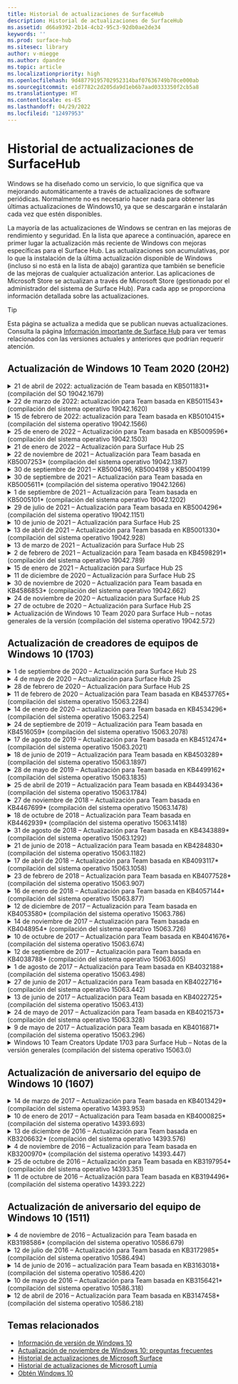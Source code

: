 ```yaml
---
title: Historial de actualizaciones de SurfaceHub
description: Historial de actualizaciones de SurfaceHub
ms.assetid: d66a9392-2b14-4cb2-95c3-92db0ae2de34
keywords: ''
ms.prod: surface-hub
ms.sitesec: library
author: v-miegge
ms.author: dpandre
ms.topic: article
ms.localizationpriority: high
ms.openlocfilehash: 9d48779195702952314baf07636749b70ce000ab
ms.sourcegitcommit: e1d7782c2d205da9d1eb6b7aad0333350f2cb5a8
ms.translationtype: HT
ms.contentlocale: es-ES
ms.lasthandoff: 04/29/2022
ms.locfileid: "12497953"
---
```

# <a name="surface-hub-update-history"></a>Historial de actualizaciones de SurfaceHub

Windows se ha diseñado como un servicio, lo que significa que va mejorando automáticamente a través de actualizaciones de software periódicas. Normalmente no es necesario hacer nada para obtener las últimas actualizaciones de Windows10, ya que se descargarán e instalarán cada vez que estén disponibles.

La mayoría de las actualizaciones de Windows se centran en las mejoras de rendimiento y seguridad. En la lista que aparece a continuación, aparece en primer lugar la actualización más reciente de Windows con mejoras específicas para el Surface Hub. Las actualizaciones son acumulativas, por lo que la instalación de la última actualización disponible de Windows (incluso si no está en la lista de abajo) garantiza que también se beneficie de las mejoras de cualquier actualización anterior. Las aplicaciones de Microsoft Store se actualizan a través de Microsoft Store (gestionado por el administrador del sistema de Surface Hub). Para cada app se proporciona información detallada sobre las actualizaciones.

> [!TIP]
> Esta página se actualiza a medida que se publican nuevas actualizaciones. Consulta la página [Información importante de Surface Hub](https://support.microsoft.com/products/surface-devices/surface-hub) para ver temas relacionados con las versiones actuales y anteriores que podrían requerir atención.

## <a name="windows-10-team-2020-update-20h2"></a>Actualización de Windows 10 Team 2020 (20H2)

<details>
<summary>21 de abril de 2022: actualización de Team basada en KB5011831* (compilación del SO 19042.1679)</summary>

Esta actualización para Surface Hub incluye mejoras de calidad y correcciones de seguridad. Las actualizaciones principales para Surface Hub, aún no incluidas en el [Historial de actualizaciones de Windows 10](https://support.microsoft.com/help/4581839/windows-10-update-history), incluyen:

* Corrección que impide que "Finalizar sesión" desencadene el mensaje "El dispositivo necesita una actualización. Reiniciar para finalizarlo..." y el reinicio posterior en algunos escenarios.
* Corrección que garantiza que el [CSP de SurfaceHub](/windows/client-management/mdm/surfacehub-csp#deviceaccount) se pueda usar con directivas SyncML que configuran cuentas de dispositivo en formato `DOMAIN\username`.
 
Consulta la [Guía de administración de SurfaceHub](/surface-hub/) para habilitar o deshabilitar funciones y servicios de dispositivos. *[KB5011831](https://support.microsoft.com/help/5011831)
</details>

<details>
<summary>22 de marzo de 2022: actualización para Team basada en KB5011543* (compilación del sistema operativo 19042.1620)</summary>

Esta actualización para Surface Hub incluye mejoras de calidad y correcciones de seguridad. Las actualizaciones principales para Surface Hub, aún no incluidas en el [Historial de actualizaciones de Windows 10](https://support.microsoft.com/help/4581839/windows-10-update-history), incluyen:

* Agrega la capacidad para que los administradores [instalen aplicaciones web progresivas](install-pwa-surface-hub.md) (PWA).
* Resuelve un problema por el que los Surface Hubs unidos a Azure AD o configurados con una cuenta de administrador local podrían no sincronizar el reloj del equipo.
* Resuelve un problema por el que el uso de las sugerencias de inicio de sesión de Reuniones y Archivos con la aplicación Authenticator podría obligar al usuario a que repita el proceso de inicio de sesión.
 
Consulta la [Guía de administración de SurfaceHub](/surface-hub/) para habilitar o deshabilitar funciones y servicios de dispositivos. *[KB5011543](https://support.microsoft.com/help/5011543)
</details>

<details>
<summary>15 de febrero de 2022: actualización para Team basada en KB5010415* (compilación del sistema operativo 19042.1566)</summary>

Esta actualización para Surface Hub incluye mejoras de calidad y correcciones de seguridad. Las actualizaciones clave de Surface Hub se describen en [Windows 10 Team 2020 Actualización 2](surface-hub-2020-update-whats-new.md#windows-10-team-2020-update-2) y también incluyen lo siguiente:

* Corrección que permite deshabilitar los servicios de Exchange durante la configuración de la cuenta de dispositivo.
* Mejora la confiabilidad para algunos escenarios de configuración de cuentas de dispositivos cuando se usa un buzón de Exchange local.
* Mejora la confiabilidad de algunos escenarios de configuración de directivas MDM al usar el CSP de SurfaceHub.
* Mejora la confiabilidad de los escenarios de llamadas entrantes al usar Skype Empresarial.

Consulta la [Guía de administración de SurfaceHub](/surface-hub/) para habilitar o deshabilitar funciones y servicios de dispositivos. *[KB5010415](https://support.microsoft.com/help/5010415)
</details>

<details>
<summary>25 de enero de 2022 – Actualización para Team basada en KB5009596* (compilación del sistema operativo 19042.1503)</summary>

Esta actualización para Surface Hub incluye mejoras de calidad y correcciones de seguridad. Las actualizaciones principales para Surface Hub, aún no incluidas en el [Historial de actualizaciones de Windows 10](https://support.microsoft.com/help/4581839/windows-10-update-history), incluyen:

* Resuelve un problema por el que los Surface Hubs no podían informar de los datos a sus áreas de trabajo configurados de Azure Log Analytics.
* Resuelve un problema por el que iniciar una reunión de Skype Empresarial desde la pantalla de bienvenida de Surface Hub podría generar un cliente SfB totalmente maximizado que no se podía minimizar.
* Resuelve un problema por el que los Surface Hubs unidos a Azure AD no rellenaban previamente el inicio de sesión de Reuniones y Archivos con una lista de invitados a la reunión.
* Resuelve un problema por el cual la rotación de contraseñas de cuentas de dispositivos no se podía habilitar en algunos escenarios locales.

Consulta la [Guía de administración de SurfaceHub](/surface-hub/) para habilitar o deshabilitar funciones y servicios de dispositivos. *[KB5009596](https://support.microsoft.com/help/5009596)
</details>

<details>
<summary>21 de enero de 2022 – Actualización para Surface Hub 2S</summary>

Esta actualización es específica para Surface Hub 2S y proporciona las actualizaciones de controlador y firmware que se describen a continuación:

* Actualización de UEFI de Surface – 694.3924.768.0
  * Mejora la seguridad y estabilidad del sistema.
* Controlador de interfaz del motor de administración Intel(R) – 2120.100.0.1085
  * Mejora la seguridad y estabilidad del sistema.
</details>

<details>
<summary>22 de noviembre de 2021 – Actualización para Team basada en KB5007253* (compilación del sistema operativo 19042.1387)</summary>

Esta actualización para Surface Hub incluye mejoras de calidad y correcciones de seguridad. Las actualizaciones principales para Surface Hub, aún no incluidas en el [Historial de actualizaciones de Windows 10](https://support.microsoft.com/help/4581839/windows-10-update-history), incluyen:

* Corrección que impone un límite de 32 caracteres cuando se usa la política de MDM para configurar el 'Nombre descriptivo' en un Surface Hub.
* Corrección que corrige el comportamiento de la política “AllowStorageCard” MDM cuando se revierte a un valor de 1 (tarjetas de almacenamiento permitidas) desde 0.
* Actualiza para permitir que el navegador Edge (Chromium) acceda a las mismas ubicaciones de archivos accesibles en el Explorador de archivos, incluida una unidad USB adjunta.

Consulta la [Guía de administración de SurfaceHub](/surface-hub/) para habilitar o deshabilitar funciones y servicios de dispositivos. *[KB5007253](https://support.microsoft.com/help/5007253)
</details>

<details>
<summary>30 de septiembre de 2021 – KB5004196, KB5004198 y KB5004199</summary>

Estas actualizaciones del Surface Hub ofrecen el cliente de salas de Teams, el agente del Centro de administración de Teams y el agente de salas de reuniones gestionadas. Las características clave se describen en [La sala de Teams en Surface Hub](surface-hub-teams-rooms.md).
 
Consulta la [Guía de administración de SurfaceHub](/surface-hub/) para habilitar o deshabilitar funciones y servicios de dispositivos.
</details>

<details>
<summary>30 de septiembre de 2021 – Actualización para Team basada en KB5005611* (compilación del sistema operativo 19042.1266)</summary>

Esta actualización para Surface Hub incluye mejoras de calidad y correcciones de seguridad. Las actualizaciones principales para Surface Hub, aún no incluidas en el [Historial de actualizaciones de Windows 10](https://support.microsoft.com/help/4581839/windows-10-update-history), incluyen:

* Reemplaza el Modo de reunión 1 (Teams preferido/SfB disponible) con la funcionalidad del Modo 2 (solo Teams); se puede utilizar cualquiera de los dos ajustes, pero ambos tienen el mismo efecto.

Consulta la [Guía de administración de SurfaceHub](/surface-hub/) para habilitar o deshabilitar funciones y servicios de dispositivos. *[KB5005611](https://support.microsoft.com/help/5005611)
</details>

<details>
<summary>1 de septiembre de 2021 – Actualización para Team basada en KB5005101* (compilación del sistema operativo 19042.1202)</summary>

Esta actualización para Surface Hub incluye mejoras de calidad y correcciones de seguridad. Las actualizaciones clave de Surface Hub se describen en [Windows 10 Team 2020 Actualización 1](surface-hub-2020-update-whats-new.md#windows-10-team-2020-update-1) y también incluyen lo siguiente:

* Mejora la confiabilidad para algunos escenarios de configuración de cuentas de dispositivos cuando se usa un buzón de Exchange local.

Consulta la [Guía de administración de SurfaceHub](/surface-hub/) para habilitar o deshabilitar funciones y servicios de dispositivos. *[KB5005101](https://support.microsoft.com/help/5005101)
</details>

<details>
<summary>29 de julio de 2021 – Actualización para Team basada en KB5004296* (compilación del sistema operativo 19042.1151)</summary>

Esta actualización para Surface Hub incluye mejoras de calidad y correcciones de seguridad. Las actualizaciones principales para Surface Hub, aún no incluidas en el [Historial de actualizaciones de Windows 10](https://support.microsoft.com/help/4581839/windows-10-update-history), incluyen:

* Actualiza a la función "Recopilar registros" para incluir datos de diagnóstico de Windows en formato de archivo csv.
* Corrección que garantiza que la limpieza al final de la sesión elimina completamente todos los datos relacionados con el servidor perimetral Chromium.
* Mejora algunos escenarios de inicio de sesión personal con Surface Hubs unidos a Azure AD cuando se usa la aplicación Authenticator.

Consulta la [Guía de administración de SurfaceHub](/surface-hub/) para habilitar o deshabilitar funciones y servicios de dispositivos. *[KB5004296](https://support.microsoft.com/help/5004296)
</details>

<details>
<summary>10 de junio de 2021 – Actualización para Surface Hub 2S</summary>

Esta actualización es específica para Surface Hub 2S y proporciona las actualizaciones de controlador y firmware que se describen a continuación:

* Actualización de UEFI de Surface – 694.3751.768.0
  * Aborda la vulnerabilidad de seguridad crítica y mejora la estabilidad del sistema.
* Actualización del firmware de Surface ME – 11.8.86.3877
  * Aborda la vulnerabilidad de seguridad crítica y mejora la estabilidad del sistema.
* Controlador de interfaz del motor de administración de Intel(R) – 2102.100.0.1044
  * Aborda la vulnerabilidad de seguridad crítica y mejora la estabilidad del sistema.
</details>

<details>
<summary>13 de abril de 2021 – Actualización para Team basada en KB5001330* (compilación del sistema operativo 19042.928)</summary>

Esta actualización para Surface Hub incluye mejoras de calidad y correcciones de seguridad. Las actualizaciones principales para Surface Hub, aún no incluidas en el [Historial de actualizaciones de Windows 10](https://support.microsoft.com/help/4581839/windows-10-update-history), incluyen:

* Resuelve un problema por el que algunos dispositivos Surface Hub solo instalaban actualizaciones de seguridad mensuales de Windows, en lugar de todas las actualizaciones acumulativas de Windows.

Consulta la [Guía de administración de SurfaceHub](/surface-hub/) para habilitar o deshabilitar funciones y servicios de dispositivos. *[KB5001330](https://support.microsoft.com/help/5001330)
</details>

<details>
<summary>13 de marzo de 2021 – Actualización para Surface Hub 2S</summary>

Esta actualización es específica para Surface Hub 2S y proporciona las actualizaciones de controlador y firmware que se describen a continuación:

* Controlador de Bluetooth Intel(R) – 22.30.0.4
  * Mejora la seguridad y estabilidad del sistema.
* Controlador de gráficos Intel(R) – 27.20.100.8682
  * Mejora la seguridad y estabilidad del sistema.
* Controlador de Wi-Fi Intel(R) – 22.30.0.11
  * Mejora la seguridad y estabilidad del sistema.
</details>

<details>
<summary>2 de febrero de 2021 – Actualización para Team basada en KB4598291* (compilación del sistema operativo 19042.789)</summary>

Esta actualización para Surface Hub incluye mejoras de calidad y correcciones de seguridad. Las actualizaciones principales para Surface Hub, aún no incluidas en el [Historial de actualizaciones de Windows 10](https://support.microsoft.com/help/4581839/windows-10-update-history), incluyen:

* Corrección que permite que la sincronización del calendario con Exchange funcione cuando el UPN de la cuenta del dispositivo no coincida con su SMTP.
* Agrega la capacidad para que los administradores [deshabiliten el uso de la autenticación moderna](/windows/client-management/mdm/surfacehub-csp#deviceaccount-exchangemodernauthenabled) durante la sincronización del calendario con Exchange.
* Garantiza que a los usuarios de Surface Hub no se les pida que ingresen las credenciales de proxy después de que se haya habilitado la característica "Usar las credenciales de la cuenta del dispositivo".
* Resuelve un problema en el que las comprobaciones de actualización de Windows Update y Store nunca se completaban si se usaba un proxy que requería autenticación.
* Mejora la confiabilidad de la aplicación Connect durante escenarios de ingesta por cable.

Consulta la [Guía de administración de SurfaceHub](/surface-hub/) para habilitar o deshabilitar funciones y servicios de dispositivos. *[KB4598291](https://support.microsoft.com/help/4598291)
</details>

<details>
<summary>15 de enero de 2021 – Actualización para Surface Hub 2S</summary>

Esta actualización es específica para Surface Hub 2S y proporciona las actualizaciones de controlador y firmware que se describen a continuación:

* Actualización del firmware de Surface SMC – 3.93.139.0
* Actualización de UEFI de Surface – 694.3473.768.0
</details>

<details>
<summary>11 de diciembre de 2020 – Actualización para Surface Hub 2S</summary>

Esta actualización es específica para Surface Hub 2S y proporciona las actualizaciones de controlador y firmware que se describen a continuación:

* Actualización del firmware de Surface SMC – 3.92.139.0
* Actualización de UEFI de Surface – 694.3447.768.0
</details>

<details>
<summary>30 de noviembre de 2020 – Actualización para Team basada en KB4586853* (compilación del sistema operativo 19042.662)</summary>

Esta actualización para Surface Hub incluye mejoras de calidad y correcciones de seguridad. Las actualizaciones principales para Surface Hub, aún no incluidas en el [Historial de actualizaciones de Windows 10](https://support.microsoft.com/help/4581839/windows-10-update-history), incluyen:

* Actualiza la página “Configuración de privacidad” para proporcionar opciones adicionales.
* Resuelve un problema por el que las reuniones que ya habían comenzado no se mostraban en la pantalla de Bienvenida/Inicio.
* Resuelve un problema con la recuperación en la nube para configuraciones regionales que no son de EE. UU.
* Skype Empresarial
  * Mejora el rendimiento del audio direccional.
  * Reducción de los sonidos de "pulsación del lápiz" al usar el lápiz durante las llamadas de Skype Empresarial.
* Mejora la confiabilidad al inscribirse en el programa Windows Insider.
* Mejora la confiabilidad del shell de Windows Team.

Consulta la [Guía de administración de SurfaceHub](/surface-hub/) para habilitar o deshabilitar funciones y servicios de dispositivos. *[KB4586853](https://support.microsoft.com/help/4586853)
</details>

<details>
<summary>24 de noviembre de 2020 – Actualización para Surface Hub 2S</summary>

Esta actualización es específica para Surface Hub 2S y proporciona las actualizaciones de controlador y firmware que se describen a continuación:

* Actualización del firmware de Surface SMC – 3.91.139.0
  * Mejore la confiabilidad del modo de espera conectado.
* Actualización del firmware de Surface Touch – 3.91.139.0
  * Mejora la respuesta táctil en modo de espera conectado.
* Actualización del firmware de audio USB de Surface – 3.91.139.0
* Actualización del firmware del lápiz de Surface – 3.91.139.0
</details>

<details>
<summary>27 de octubre de 2020 – Actualización para Surface Hub 2S</summary>

Esta actualización es específica para Surface Hub 2S y proporciona las actualizaciones de controlador y firmware que se describen a continuación:

* Actualización del firmware del agregador de Surface System – 4.14.139.0
* Actualización de UEFI de Surface – 694.3386.768.0
</details>

<details>
<summary>Actualización de Windows 10 Team 2020 para Surface Hub – notas generales de la versión (compilación del sistema operativo 19042.572)</summary>

Esta actualización para Surface Hub incluye mejoras de calidad y correcciones de seguridad. Las actualizaciones clave de Surface Hub, que aún no se describen en el [historial de actualizaciones de Windows 10](https://support.microsoft.com/help/4581839/windows-10-update-history), se indican en la página "[Novedades de Windows 10 Team 2020 Update](/surface-hub/surface-hub-2020-update-whats-new)".

Consulta la página "[Instalar actualización de Windows 10 Team 2020](/surface-hub/surface-hub-2020-update)" para obtener más información sobre la disponibilidad de actualizaciones por región, método de distribución y tipo de dispositivo.
</details>

## <a name="windows-10-team-creators-update-1703"></a>Actualización de creadores de equipos de Windows 10 (1703)

<details>
<summary>1 de septiembre de 2020 – Actualización para Surface Hub 2S</summary>

Esta actualización es específica para Surface Hub 2S y proporciona las actualizaciones de controlador y firmware que se describen a continuación:

* Actualización del firmware de Surface SMC – 1.177.139.0
  * Mejora los escenarios de reparación de campos.
* Actualización de firmware de SSD de superficie – 5.14.139.0
  * Mejora la estabilidad del sistema.
* Controlador de Surface Serial Hub – 9.40.139.0
  * Mejora la estabilidad del sistema.
</details>

<details>
<summary>4 de mayo de 2020 – Actualización para Surface Hub 2S</summary>

Esta actualización es específica para Surface Hub 2S y proporciona las actualizaciones de controlador y firmware que se describen a continuación:

* Controlador de audio USB de Surface – 15.3.6.0
  * Mejora el rendimiento del audio direccional.
* Controlador de audio de pantalla Intel(R) – 10.27.0.5
  * Mejora los escenarios para compartir pantalla.
* Controlador de gráficos Intel(R) – 26.20.100.7263
  * Mejora la estabilidad del sistema.
* Controlador de Surface System – 1.7.139.0
  * Mejora la estabilidad del sistema.
* Actualización del firmware de Surface SMC – 1.176.139.0
  * Mejora la estabilidad del sistema.
</details>

<details>
<summary>28 de febrero de 2020 – Actualización para Surface Hub 2S</summary>

Esta actualización es específica para Surface Hub 2S y proporciona las actualizaciones de controlador y firmware que se describen a continuación:

* Controlador de integración de Surface – 13.46.139.0 
  * Mejora los escenarios de brillo de la pantalla.
* Controlador de interfaz del motor de administración Intel(R) – 1914.12.0.1256
  * Mejora la estabilidad del sistema.
* Actualización del firmware de Surface SMC – 1.161.139.0
  * Mejora el rendimiento de la batería del lápiz.
* Actualización de UEFI de Surface – 694.2938.768.0
  * Mejora la estabilidad del sistema.
</details>

<details>
<summary>11 de febrero de 2020 – Actualización para Team basada en KB4537765* (compilación del sistema operativo 15063.2284)</summary>

Esta actualización para Surface Hub incluye mejoras de calidad y correcciones de seguridad. Las actualizaciones principales para Surface Hub, aún no incluidas en el [Historial de actualizaciones de Windows 10](https://support.microsoft.com/help/4018124/windows-10-update-history), incluyen:

* Resuelve un problema por el que otros participantes no pueden escuchar bien el Hub 2S durante las llamadas de Skype Empresarial.
* Mejora la confiabilidad para algunos escenarios de uso de árabe, hebreo y otros idiomas RTL en Surface Hub.

Consulta la [Guía de administración de SurfaceHub](/surface-hub/) para habilitar o deshabilitar funciones y servicios de dispositivos.
*[KB4537765](https://support.microsoft.com/help/4537765)
</details>

<details>
<summary>14 de enero de 2020 – actualización para Team basada en KB4534296* (compilación del sistema operativo 15063.2254)</summary>

Esta actualización para Surface Hub incluye mejoras de calidad y correcciones de seguridad. Las actualizaciones principales para Surface Hub, aún no incluidas en el [Historial de actualizaciones de Windows 10](https://support.microsoft.com/help/4018124/windows-10-update-history), incluyen:

* Soluciona un problema con la recopilación de registros para Microsoft Surface Hub 2S.

Consulta la [Guía de administración de SurfaceHub](/surface-hub/) para habilitar o deshabilitar funciones y servicios de dispositivos.
*[KB4534296](https://support.microsoft.com/help/4534296)
</details>

<details>
<summary>24 de septiembre de 2019 – Actualización para Team basada en KB4516059* (compilación del sistema operativo 15063.2078)</summary>

Esta actualización para Surface Hub incluye mejoras de calidad y correcciones de seguridad. Las actualizaciones principales para Surface Hub, aún no incluidas en el [Historial de actualizaciones de Windows 10](https://support.microsoft.com/help/4018124/windows-10-update-history), incluyen:

 * Actualiza la página “Configuración de recuperación” de Surface Hub 2S para reflejar con precisión las opciones de recuperación.
 * Actualiza la pantalla de bienvenida de Surface Hub 2S para mejorar el reconocimiento del dispositivo.
 * Se ha corregido un problema con el fondo del shell del equipo de Windows que se mostraba incorrectamente.
 * Se ha corregido un problema con la persistencia del diseño del menú Inicio cuando se configuraba con la política de MDM.
 * Se ha corregido un problema en Microsoft Edge que ocurre al navegar por algunos sitios web internos.
 * Se ha corregido un problema en Skype Empresarial que ocurre cuando se presenta en modo de pantalla completa.

Consulta la [Guía de administración de SurfaceHub](/surface-hub/) para habilitar o deshabilitar funciones y servicios de dispositivos.
*[KB4503289](https://support.microsoft.com/help/4503289)
</details>

<details>
<summary>17 de agosto de 2019 – Actualización para Team basada en KB4512474* (compilación del sistema operativo 15063.2021)</summary>

Esta actualización para Surface Hub incluye mejoras de calidad y correcciones de seguridad. Las actualizaciones principales para Surface Hub, aún no incluidas en el [Historial de actualizaciones de Windows 10](https://support.microsoft.com/help/4018124/windows-10-update-history), incluyen:

 * Garantiza que Video Out en Hub 2S esté predeterminado en el modo "Duplicado".
 * Mejora la confiabilidad para algunos escenarios de uso del idioma árabe en Surface Hub.

Consulta la [Guía de administración de SurfaceHub](/surface-hub/) para habilitar o deshabilitar funciones y servicios de dispositivos.
*[KB4503289](https://support.microsoft.com/help/4503289)
 </details>

<details>
<summary>18 de junio de 2019 – Actualización para Team basada en KB4503289* (compilación del sistema operativo 15063.1897)</summary>

Esta actualización para Surface Hub incluye mejoras de calidad y correcciones de seguridad. Las actualizaciones principales para Surface Hub, aún no incluidas en el [Historial de actualizaciones de Windows 10](https://support.microsoft.com/help/4018124/windows-10-update-history), incluyen:

* Soluciona un problema que impide que un usuario inicie sesión en un dispositivo Microsoft Surface Hub con una cuenta de Azure Active Directory. Este problema se produce porque una sesión anterior no finalizó correctamente.
* Agrega compatibilidad con conexiones TLS 1.2 para proveedores de identidades y Exchange en escenarios de configuración de la cuenta del dispositivo.
* Correcciones para mejorar la confiabilidad de la aplicación de diagnóstico de hardware en Hub 2S. 
* Corrección para mejorar la consistencia de la experiencia de configuración de primera ejecución en Hub 2S. 

Consulta la [Guía de administración de SurfaceHub](/surface-hub/) para habilitar o deshabilitar funciones y servicios de dispositivos.
*[KB4503289](https://support.microsoft.com/help/4503289)
</details>

<details>
<summary>28 de mayo de 2019 – Actualización para Team basada en KB4499162* (compilación del sistema operativo 15063.1835)</summary>

Esta actualización para Surface Hub incluye mejoras de calidad y correcciones de seguridad. Las actualizaciones principales para Surface Hub, aún no incluidas en el [Historial de actualizaciones de Windows 10](https://support.microsoft.com/help/4018124/windows-10-update-history), incluyen:

* Garantiza que a los usuarios de Surface Hub no se les pida que ingresen las credenciales de proxy después de que se haya habilitado la característica "Usar las credenciales de la cuenta del dispositivo".
* Resuelve un problema en el que las conexiones de Skype generan errores periódicamente porque el audio o el vídeo no está usando el proxy correcto.
* Agrega compatibilidad con TLS 1.2 en Skype Empresarial.
* Resuelve un error de conexión SIP en el cliente de Skype cuando el servidor de Skype tiene TLS 1.0 o TLS 1.1 deshabilitado.

Consulta la [Guía de administración de SurfaceHub](/surface-hub/) para habilitar o deshabilitar funciones y servicios de dispositivos.
*[KB4499162](https://support.microsoft.com/help/4499162)
</details>

<details>
<summary>25 de abril de 2019 – Actualización para Team basada en KB4493436* (compilación del sistema operativo 15063.1784)</summary>

Esta actualización para Surface Hub incluye mejoras de calidad y correcciones de seguridad. Las actualizaciones principales para Surface Hub, aún no incluidas en el [Historial de actualizaciones de Windows 10](https://support.microsoft.com/help/4018124/windows-10-update-history), incluyen:

* Resuelve el problema de sincronización de audio y vídeo con algunos dispositivos USB que están conectados a Surface Hub.

Consulta la [Guía de administración de SurfaceHub](/surface-hub/) para habilitar o deshabilitar funciones y servicios de dispositivos.
*[KB4493436](https://support.microsoft.com/help/4493436)
</details>

<details>
<summary>27 de noviembre de 2018 – Actualización para Team basada en KB4467699* (compilación del sistema operativo 15063.1478)</summary>

Esta actualización para Surface Hub incluye mejoras de calidad y correcciones de seguridad. Las actualizaciones principales para Surface Hub, aún no incluidas en el [Historial de actualizaciones de Windows 10](https://support.microsoft.com/help/4018124/windows-10-update-history), incluyen:

* Soluciona un problema que impide que algunos usuarios inicien sesión en "Mis reuniones y archivos".

Consulta la [Guía de administración de SurfaceHub](/surface-hub/) para habilitar o deshabilitar funciones y servicios de dispositivos.
*[KBKB4467699](https://support.microsoft.com/help/KB4467699)
</details>

<details>
<summary>18 de octubre de 2018 – Actualización para Team basada en KB4462939* (compilación del sistema operativo 15063.1418)</summary>

Esta actualización para Surface Hub incluye mejoras de calidad y correcciones de seguridad. Las actualizaciones principales para Surface Hub, aún no incluidas en el [Historial de actualizaciones de Windows 10](https://support.microsoft.com/help/4018124/windows-10-update-history), incluyen:

* Correcciones de Skype Empresarial: 
  * Resuelve el problema de conexión de Skype Empresarial al reanudar desde el estado de suspensión
  * Resuelve el problema de conexión de red de Skype Empresarial, cuando el dispositivo está conectado a Internet
  * Resuelve el bloqueo de Skype Empresarial al buscar usuarios del directorio
* Resuelve el problema que provocaba que el concentrador informara erróneamente de “Sin conexión a Internet” en entornos empresariales de proxy.
* Se ha implementado una función que permite a los clientes optar por una nueva experiencia de Whiteboard.

Consulta la [Guía de administración de SurfaceHub](/surface-hub/) para habilitar o deshabilitar funciones y servicios de dispositivos.
*[KB4462939](https://support.microsoft.com/help/4462939)
</details>

<details>
<summary>31 de agosto de 2018 – Actualización para Team basada en KB4343889* (compilación del sistema operativo 15063.1292)</summary>

Esta actualización para Surface Hub incluye mejoras de calidad y correcciones de seguridad. Las actualizaciones principales para Surface Hub, aún no incluidas en el [Historial de actualizaciones de Windows 10](https://support.microsoft.com/help/4018124/windows-10-update-history), incluyen:

* Se agrega soporte técnico para Microsoft Teams
* Se resuelve el problema de administración de tareas con el registro de Intune
* Se permite a los administradores deshabilitar los servicios de mensajería instantánea y correo electrónico para el Hub
* Otras correcciones de errores y mejoras de confiabilidad para la aplicación Skype Empresarial de Surface Hub

Consulta la [Guía de administración de SurfaceHub](/surface-hub/) para habilitar o deshabilitar funciones y servicios de dispositivos.
*[KB4343889](https://support.microsoft.com/help/4343889)
</details>

<details>
<summary>21 de junio de 2018 – Actualización para Team basada en KB4284830* (compilación del sistema operativo 15063.1182)</summary>

Esta actualización para Surface Hub incluye mejoras de calidad y correcciones de seguridad. Las actualizaciones principales para Surface Hub, aún no incluidas en el [Historial de actualizaciones de Windows 10](https://support.microsoft.com/help/4018124/windows-10-update-history), incluyen:

* Cambio de telemetría en apoyo de los requisitos de GDPR en EMEA

Consulta la [Guía de administración de SurfaceHub](/surface-hub/) para habilitar o deshabilitar funciones y servicios de dispositivos.
*[KB4284830](https://support.microsoft.com/help/KB4284830)
</details>

<details>
<summary>17 de abril de 2018 – Actualización para Team basada en KB4093117* (compilación del sistema operativo 15063.1058)</summary>

Esta actualización para Surface Hub incluye mejoras de calidad y correcciones de seguridad. Las actualizaciones principales para Surface Hub, aún no incluidas en el [Historial de actualizaciones de Windows 10](https://support.microsoft.com/help/4018124/windows-10-update-history), incluyen:

* Se resuelve un problema de proyección cableada
* Se permite la actualización en bloque para determinadas directivas MDM (Administración de dispositivos móviles).
* Se resuelve el problema del marcador telefónico con las llamadas internacionales
* Se corrige el problema de resolución de imagen cuando 2 Surface Hub se unen a la misma reunión.
* Se resuelve el error de control de certificados OMS (Operations Management Suite)
* Se corrige un problema de seguridad al borrar al final de una sesión.
* Se resuelve el problema de Miracast, cuando se especifica Surface Hub para los canales del 149al 165
  * Los canales 149al 165 seguirán siendo inutilizables en Europa, Japón o Israel debido a la normativa gubernamental regional

Consulta la [Guía de administración de SurfaceHub](/surface-hub/) para habilitar o deshabilitar funciones y servicios de dispositivos.
*[KB4093117](https://support.microsoft.com/help/4093117)
</details>

<details>
<summary>23 de febrero de 2018 – Actualización para Team basada en KB4077528* (compilación del sistema operativo 15063.907)</summary>

Esta actualización para Surface Hub incluye mejoras de calidad y correcciones de seguridad. Las actualizaciones principales para Surface Hub, aún no incluidas en el [Historial de actualizaciones de Windows 10](https://support.microsoft.com/help/4018124/windows-10-update-history), incluyen:

* Se resuelve un problema por el que la configuración de MDM no se aplicaba correctamente
* Proceso de limpieza mejorado

Consulta la [Guía de administración de SurfaceHub](/surface-hub/) para habilitar o deshabilitar funciones y servicios de dispositivos.
*[KB4077528](https://support.microsoft.com/help/4077528)
</details>

<details>
<summary>16 de enero de 2018 – Actualización para Team basada en KB4057144* (compilación del sistema operativo 15063.877)</summary>

Esta actualización para Surface Hub incluye mejoras de calidad y correcciones de seguridad. Las actualizaciones principales para Surface Hub, aún no incluidas en el [Historial de actualizaciones de Windows 10](https://support.microsoft.com/help/4018124/windows-10-update-history), incluyen:

* Se agrega la capacidad de administrar el diseño de iconos del menú Inicio a través de MDM
* Corrección de error de MDM en la configuración de rotación de contraseña

Consulta la [Guía de administración de SurfaceHub](/surface-hub/) para habilitar o deshabilitar funciones y servicios de dispositivos.
*[KB4057144](https://support.microsoft.com/help/4057144)
</details>

<details>
<summary>12 de diciembre de 2017 – Actualización para Team basada en KB4053580* (compilación del sistema operativo 15063.786)</summary>

Esta actualización para Surface Hub incluye mejoras de calidad y correcciones de seguridad. Las actualizaciones principales para Surface Hub, aún no incluidas en el [Historial de actualizaciones de Windows 10](https://support.microsoft.com/help/4018124/windows-10-update-history), incluyen:

* Se solucionan los parpadeos del vídeo de la cámara (fragmentación o parpadeos) durante las llamadas de Skype Empresarial
* Se soluciona el problema de Id. de SSD del centro de notificaciones

Consulta la [Guía de administración de SurfaceHub](/surface-hub/) para habilitar o deshabilitar funciones y servicios de dispositivos.
*[KB4053580](https://support.microsoft.com/help/4053580)
</details>

<details>
<summary>14 de noviembre de 2017 – Actualización para Team basada en KB4048954* (compilación del sistema operativo 15063.726)</summary>

Esta actualización para Surface Hub incluye mejoras de calidad y correcciones de seguridad. Las actualizaciones principales para Surface Hub, aún no incluidas en el [Historial de actualizaciones de Windows 10](https://support.microsoft.com/help/4018124/windows-10-update-history), incluyen:

* Actualización de función que permite a los clientes habilitar la autenticación de red cableada 802.1x mediante la directiva MDM.
* Actualización de función que permite a los usuarios seleccionar de forma dinámica la aplicación que quieran al abrir un archivo.
* Corrección que garantiza que la limpieza de Finalizar sesión elimine completamente todas las conexiones entre la cuenta del usuario y el dispositivo.
* Corrección de rendimiento que mejora el tiempo de limpieza, así como el tiempo de conexión de Miracast.
* Introduce la utilización de la autenticación fácil durante las reuniones ad-hoc.
* Corrección que garantiza que los componentes de servicio usen el mismo proxy configurado en el dispositivo.
* Se reduce y protege de forma más exhaustiva la telemetría transmitida por el dispositivo, reduciendo el uso del ancho de banda.
* Se habilita una función que permite a los usuarios facilitar comentarios a Microsoft al finalizar las reuniones.

Consulta la [Guía de administración de SurfaceHub](/surface-hub/) para habilitar o deshabilitar funciones y servicios de dispositivos.
*[KB4048954](https://support.microsoft.com/help/4048954)
</details>

<details>
<summary>10 de octubre de 2017 – Actualización para Team basada en KB4041676* (compilación del sistema operativo 15063.674)</summary>

Esta actualización para Surface Hub incluye mejoras de calidad y correcciones de seguridad. Las actualizaciones principales para Surface Hub, aún no incluidas en el [Historial de actualizaciones de Windows 10](https://support.microsoft.com/help/4018124/windows-10-update-history), incluyen:

* Skype Empresarial
  * Se resuelve el problema que requería el reinicio del dispositivo al reanudar desde estado de suspensión.
  * Se corrige el problema en el que los contactos externos no se resolvían a través de la cuenta de Skype Online Hub.
* PowerPoint
  * Se corrige el problema en el que algunas presentaciones de PowerPoint no se proyectaban en Hub.
* General
  * Se corrige el problema en el que el puerto USB no podía deshabilitarlo el administrador del sistema.

*[KB4041676](https://support.microsoft.com/help/4041676)
</details>

<details>
<summary>12 de septiembre de 2017 – Actualización para Team basada en KB4038788* (compilación del sistema operativo 15063.605) </summary>

Esta actualización para Surface Hub incluye mejoras de calidad y correcciones de seguridad. Las actualizaciones principales para Surface Hub, aún no incluidas en el [Historial de actualizaciones de Windows 10](https://support.microsoft.com/help/4018124/windows-10-update-history), incluyen:

* Seguridad
  * Se resuelve el problema con Bitlocker cuando el dispositivo se reanuda desde el estado de suspensión.
* General
  * Se reduce la frecuencia y cantidad de telemetría de estado del dispositivo, mejorando el rendimiento del sistema.
  * Se corrige el problema que evitaba que el dispositivo recopilara registros del sistema.

*[KB4038788](https://support.microsoft.com/help/4038788)
</details>

<details>
<summary>1 de agosto de 2017 – Actualización para Team basada en KB4032188* (compilación del sistema operativo 15063.498)</summary>

* Skype Empresarial 
  * Se soluciona el problema de inicio de sesión de Skype Empresarial, que requería otro intento o el reinicio del sistema.
  * Se soluciona la visualización incorrecta de hora de reuniones de Skype Empresarial.
  * Correcciones para mejorar la confiabilidad de Skype Empresarial en SurfaceHub.

*[KB4032188](https://support.microsoft.com/help/4032188)
</details>

<details>
<summary>27 de junio de 2017 – Actualización para Team basada en KB4022716* (compilación del sistema operativo 15063.442)</summary>

Esta actualización para Surface Hub incluye mejoras de calidad y correcciones de seguridad. Las actualizaciones principales para Surface Hub, aún no incluidas en el [Historial de actualizaciones de Windows 10](https://support.microsoft.com/help/4018124/windows-10-update-history), incluyen:

* Solución de bloqueos del controlador NVIDIA que podrían necesitar el apagado del Surface Hub de 84” desde la suspensión, requiriendo reinicio manual.
* Se ha resuelto un problema por el que algunas aplicaciones no se inician en Surface Hub de 84".

*[KB4022716](https://support.microsoft.com/help/4022716)
</details>

<details>
<summary>13 de junio de 2017 – Actualización para Team basada en KB4022725* (compilación del sistema operativo 15063.413)</summary>

Esta actualización para Surface Hub incluye mejoras de calidad y correcciones de seguridad. Las actualizaciones principales para Surface Hub, aún no incluidas en el [Historial de actualizaciones de Windows 10](https://support.microsoft.com/help/4018124/windows-10-update-history), incluyen:

* General
  * Se han resuelto los problemas de goteo de tinta de los lápices
  * Se ha resuelto el problema que provocaba un tiempo prolongado de “limpieza” de reuniones

*[KB4022725](https://support.microsoft.com/help/4022725)
</details>

<details>
<summary>24 de mayo de 2017 – Actualización para Team basada en KB4021573* (compilación del sistema operativo 15063.328)</summary>

Esta actualización para Surface Hub incluye mejoras de calidad y correcciones de seguridad. Las actualizaciones principales para Surface Hub, aún no incluidas en el [Historial de actualizaciones de Windows 10](https://support.microsoft.com/help/4018124/windows-10-update-history), incluyen:

* General
  * Se ha resuelto un problema con la retención de la configuración de proxy durante un problema de actualización

*[KB4021573](https://support.microsoft.com/help/4021573)
</details>

<details>
<summary>9 de mayo de 2017 – Actualización para Team basada en KB4016871* (compilación del sistema operativo 15063.296)</summary>

Esta actualización para Surface Hub incluye mejoras de calidad y correcciones de seguridad. Las actualizaciones principales para Surface Hub, aún no incluidas en el [Historial de actualizaciones de Windows 10](https://support.microsoft.com/help/4018124/windows-10-update-history), incluyen:

* General
  * Se ha resuelto el problema del ciclo de suspensión y reactivación
  * Se han resuelto varios problemas de recuperación y restablecimiento
  * Se ha resuelto el problema de la pestaña Historial de actualizaciones
  * Se ha resuelto el problema de inicio del servicio Miracast
* Aplicaciones
  * Se ha solucionado un error de actualización del paquete de la aplicación

*[KB4016871](https://support.microsoft.com/help/4016871)
</details>

<details>
<summary>Windows 10 Team Creators Update 1703 para Surface Hub – Notas de la versión generales (compilación del sistema operativo 15063.0)</summary>

Esta actualización para Surface Hub incluye mejoras de calidad y correcciones de seguridad. Las actualizaciones principales para Surface Hub, aún no incluidas en el [Historial de actualizaciones de Windows 10](https://support.microsoft.com/help/4018124/windows-10-update-history), incluyen:

* Evolución de la experiencia de pantalla grande 
  * Se ha mejorado el carrusel de reunión en la página principal y la pantalla Inicio
  * Es posible unirse a reuniones y finalizar la sesión directamente desde el menú Inicio
  * Las aplicaciones pueden usar una parte mayor de la pantalla durante una sesión
  * Controles de Skype simplificados
  * Mecanismos mejorados para facilitar comentarios
* Acceder a “Mi Contenido Personal”*
  * Inicio de sesión único personal desde la página principal o la pantalla Inicio
  * Es posible unirse a reuniones y finalizar la sesión directamente desde el menú Inicio
  * Acceso a los archivos personales a través de OneDrive para la Empresa directamente desde Inicio
  * Inicio de sesión de asistentes rellenado previamente
  * Flujos de autenticación simplificados con la aplicación "Authenticator"**
* Implementación y administración 
  * Experiencia OOBE simplificada a través del aprovisionamiento en bloque
  * Servicio de recuperación de dispositivos basado en la nube
  * Compatibilidad con certificados de cliente de empresa
  * Compatibilidad mejorada con credenciales de proxy
  * Se ha agregado y mejorado la compatibilidad con la configuración de calidad de servicio (QoS) de Skype
  * Se ha agregado la posibilidad de establecer el volumen predeterminado del dispositivo en Configuración
  * Compatibilidad mejorada con MDM para la [configuración](/surface-hub/remote-surface-hub-management) de Surface Hub
* Seguridad mejorada 
  * Se ha agregado la posibilidad de restringir solo las unidades USB para BitLocker
  * Se ha agregado la posibilidad de deshabilitar los puertos USB a través de MDM
  * Se ha agregado la posibilidad de deshabilitar la funcionalidad “Reanudar sesión” en tiempo de espera
  * Adición de compatibilidad con el estándar 802.1X cableado
* Audio y proyección
  * Mejoras de sonido Dolby del “Altavoz humano”
  * Reducción de los sonidos de “punteo del lápiz” al usar el Lápiz durante las llamadas de Skype Empresarial
  * Agregada compatibilidad con conexiones de infraestructura de Miracast
* Correcciones de confiabilidad y rendimiento
  * Se han resuelto varios problemas de recuperación y restablecimiento
  * Se ha resuelto un problema de autenticación de Exchange en Surface Hub al usar certificados de cliente
  * Mayor estabilidad para credenciales y conexión de redes Wi-Fi
  * Se han corregido los problemas de sincronización y aparición de audio de Miracast durante la reproducción de video
  * Incluido un ajuste para deshabilitar el comportamiento de conexión automática

*La función de inicio de sesión único requiere el uso de Office365 y OneDrive Empresarial **Consulte la Guía de administración para conocer los requisitos del servicio

</details>

## <a name="windows-10-team-anniversary-update-1607"></a>Actualización de aniversario del equipo de Windows 10 (1607)

<details>
<summary>14 de marzo de 2017 – Actualización para Team basada en KB4013429* (compilación del sistema operativo 14393.953)</summary>

Esta actualización para Surface Hub incluye mejoras de calidad y correcciones de seguridad. Las actualizaciones principales para Surface Hub, aún no incluidas en el [Historial de actualizaciones de Windows 10](https://support.microsoft.com/help/4018124/windows-10-update-history), incluyen:

* General
  * Corrección de seguridad para que el Explorador de archivos impida la navegación a ubicaciones de archivo restringidas
* Skype Empresarial
  * Corrección de la latencia de direcciones durante el uso compartido de pantalla basado en Escritorio remoto

*[KB4013429](https://support.microsoft.com/help/4013429)
</details>

<details>
<summary>10 de enero de 2017 – Actualización para Team basada en KB4000825* (compilación del sistema operativo 14393.693)</summary>

Esta actualización para Surface Hub incluye mejoras de calidad y correcciones de seguridad. Las actualizaciones principales para Surface Hub, aún no incluidas en el [Historial de actualizaciones de Windows 10](https://support.microsoft.com/help/4018124/windows-10-update-history), incluyen:

* Se ha habilitado la selección de las distribuciones del teclado 106/109 para usarlas con teclados físicos de japonés

*[KB4000825](https://support.microsoft.com/help/4000825)
</details>

<details>
<summary>13 de diciembre de 2016 – Actualización para Team basada en KB3206632* (compilación del sistema operativo 14393.576)</summary>

Esta actualización para Surface Hub incluye mejoras de calidad y correcciones de seguridad. Las actualizaciones principales para Surface Hub, aún no incluidas en el [Historial de actualizaciones de Windows 10](https://support.microsoft.com/help/4018124/windows-10-update-history), incluyen:

* Resuelve un problema de distorsión de audio con conexión cableada

*[KB3206632](https://support.microsoft.com/help/3206632)
</details>

<details>
<summary>4 de noviembre de 2016 – Actualización para Team basada en KB3200970* (compilación del sistema operativo 14393.447)</summary>

Esta actualización aplica la Actualización de aniversario de Windows 10 Team (versión 1607) a Surface Hub e incluye mejoras de calidad y revisiones de seguridad. Las actualizaciones principales para Surface Hub, aún no incluidas en el [Historial de actualizaciones de Windows 10](https://support.microsoft.com/help/4018124/windows-10-update-history), incluyen:

* Se han solucionado problemas de Skype Empresarial para mejorar su confiabilidad

*[KB3200970](https://support.microsoft.com/help/3200970)
</details>

<details>
<summary>25 de octubre de 2016 – Actualización para Team basada en KB3197954* (compilación del sistema operativo 14393.351)</summary>

Esta actualización para Surface Hub incluye mejoras de calidad y correcciones de seguridad. Las actualizaciones principales para Surface Hub, aún no incluidas en el [Historial de actualizaciones de Windows 10](https://support.microsoft.com/help/4018124/windows-10-update-history), incluyen:

* Se ha habilitado una nueva característica de reposo del sistema operativo y del BIOS para reducir el consumo de energía de Surface Hub y mejorar su fiabilidad a largo plazo
* General
  * Se han resuelto aquellos casos en los que el teclado en pantalla a veces no aparecía
  * Se ha resuelto el cambio a la aplicación de pizarra interactiva que, en ocasiones, se produce cuando se abre una reunión programada
  * Se ha resuelto un problema que impedía que los administradores cambiaran la contraseña de administrador local, una vez que se restablecía el dispositivo
  * Se ha hecho un cambio en el BIOS que resuelve el problema del seguimiento de la barra de estado durante el restablecimiento del dispositivo
  * Se ha actualizado la UEFI para resolver problemas de apagado

*[KB3197954](https://support.microsoft.com/help/3197954)
</details>

<details>
<summary>11 de octubre de 2016 – Actualización para Team basada en KB3194496* (compilación del sistema operativo 14393.222)</summary>

Esta actualización aplica la Actualización de aniversario de Windows 10 Team a Surface Hub e incluye mejoras de calidad y revisiones de seguridad. (Su dispositivo ejecutará Windows 10, versión 1607 después de instalarlo). Las actualizaciones clave de Surface Hub, que aún no se describen en el [Historial de actualizaciones de Windows 10](https://support.microsoft.com/help/4018124/windows-10-update-history), incluyen:

* Skype Empresarial
  * Mejoras de rendimiento al unirse a reuniones, incluidos los problemas al unirse a una reunión con cuentas federadas
  * La característica Uso compartido de la pantalla basado en vídeo (VBSS) ahora está disponible en Skype Empresarial para Surface Hub
  * Se ha resuelto el problema de desconexión tras cinco minutos de tiempo de inactividad
  * Se ha resuelto el error de uso compartido de la pantalla de concentrador a concentrador de Skype
  * Se han realizado mejoras en el vídeo de Skype, incluidas las siguientes:
    * Pérdida de vídeo durante la reunión con varios moderadores de vídeo
    * Vídeo entrecortado durante las llamadas
    * No se muestra la videollamada saliente para otros participantes
  * Se ha resuelto el problema con el inicio de sesión de UPN
  * Se ha resuelto el problema con el teclado de marcado durante las llamadas SIP (Protocolo de inicio de sesión)
* Pizarra
  * El usuario ahora puede guardar y recuperar las sesiones de Pizarra interactiva con el servicio online de OneDrive (a través de la funcionalidad de uso compartido)
  * Se ha mejorado el inicio de la Pizarra interactiva cuando se quita el lápiz de la base
* Aplicaciones
  * Aplicación OneDrive preinstalada para que puedas acceder a tus archivos personales y del trabajo
  * Aplicación Fotos preinstalada para que puedes ver tus fotos y vídeos
  * Aplicación PowerBI preinstalada para que puedas ver los paneles
  * Las aplicaciones de Office (Word, Excel, PowerPoint) están habilitadas para la entrada de lápiz
  * Edge en Surface Hub admite ahora sitios web basados en Flash
* General
  * Selección de dispositivos de audio habilitada (para instancias de Surface Hub conectadas mediante dispositivos de audio externos)
  * Compatibilidad con HDCP habilitada en el conector de salida de DisplayPort
  * Cambios en la interfaz de usuario del sistema para la configuración de la optimización de facilidad de uso (consulta las [guías del usuario y del administrador](https://www.microsoft.com/surface/support/surface-hub) para obtener información adicional)
  * Se han corregido errores y se ha optimizado el rendimiento para acelerar el flujo de inicio de sesión en Azure Active Directory
  * Se ha mejorado considerablemente el tiempo necesario para restablecer y restaurar Surface Hub
  * Se ha agregado la interfaz de usuario de Windows Defender en la configuración
  * Se ha mejorado la experiencia del usuario táctil inicial
  * Se ha habilitado la compatibilidad con proyecciones inalámbricas de más de 1080p a través de Miracast, en dispositivos compatibles
  * Se ha resuelto el error de la emisión de notificaciones falsas "No hay conexión a Internet" y "Es posible que las citas estén obsoletas"
  * Confiabilidad mejorada del teclado en pantalla
  * Se ha agregado compatibilidad para crear paquetes de aprovisionamiento de Surface Hub mediante el Diseñador de imágenes y configuraciones de Windows (ICD) y se ha mejorado la solución de supervisión de Surface Hub en Operations Management Suite (OMS)

*[KB3194496](https://support.microsoft.com/help/3194496)
</details>

## <a name="updates-for-windows-10-version-1511"></a>Actualización de aniversario del equipo de Windows 10 (1511)

<details>
<summary>4 de noviembre de 2016 – Actualización para Team basada en KB3198586* (compilación del sistema operativo 10586.679)</summary>

Esta actualización del Equipo de Windows 10 (versión 1511) para Surface Hub incluye mejoras de calidad y correcciones de seguridad que se describen en el [Historial de actualizaciones de Windows 10](https://support.microsoft.com/help/4018124/windows-10-update-history). En esta actualización, no hay ningún elemento específico para Surface Hub.

*[KB3198586](https://support.microsoft.com/help/3198586)
</details>

<details>
<summary>12 de julio de 2016 – Actualización para Team basada en KB3172985* (compilación del sistema operativo 10586.494)</summary>

Esta actualización incluye mejoras de calidad y correcciones de seguridad. En esta actualización no se han introducido nuevas funciones del sistema operativo. Los cambios clave específicos de Surface Hub (aquellos que aún no están incluidos en el [historial de actualizaciones de Windows 10](https://support.microsoft.com/help/4018124/windows-10-update-history)) incluyen:

* Se ha solucionado un problema que causaba el bloqueo del sistema Windows
* Se ha solucionado un problema que causaba bloqueos repetidos de Edge
* Se ha solucionado un problema que causaba bloqueos del servicio antes del apagado
* Se ha solucionado un problema que provocaba que algunos datos de aplicaciones no se eliminaran correctamente después de una sesión
* Se ha actualizado el controlador NFC de Broadcom para mejorar el rendimiento de NFC
* Se ha actualizado el controlador Wi-Fi de Marvell para mejorar el rendimiento de Miracast
* Se ha actualizado el controlador de Nvidia para solucionar un error de pantalla que provocaba que los dispositivos Surface Hub de 84 pulgadas mostraran contenido atenuado o borroso
* Se han solucionado muchos problemas de Skype Empresarial, incluidos los siguientes: 
  * Problema que causaba que Skype Empresarial se desconectara durante las reuniones
  * Problema que impedía a los usuarios unirse a las reuniones cuando el organizador de la reunión estaba en una configuración federada
  * Se ha habilitado el uso compartido de aplicaciones en Skype Empresarial
  * Problema que causaba bloqueos de la aplicación Skype
* Se ha agregado un mensaje en “Configuración” para informar a los usuarios de que el sistema operativo puede dañarse si se interrumpe el restablecimiento del dispositivo antes de que finalice

*[KB3172985](https://support.microsoft.com/help/3172985)
</details>

<details>
<summary>14 de junio de 2016 – actualización para Team basada en KB3163018* (compilación del sistema operativo 10586.420)</summary>

Esta actualización para Surface Hub incluye mejoras de calidad y correcciones de seguridad. En esta actualización no se han introducido nuevas funciones del sistema operativo. Las actualizaciones principales para Surface Hub, aún no incluidas en el [Historial de actualizaciones de Windows 10](https://support.microsoft.com/help/4018124/windows-10-update-history), incluyen:

* Lanzamiento restringido. Consulte el 12 de julio de 2016 – [KB3172985](https://support.microsoft.com/en-us/help/3172985) (compilación del sistema operativo 10586.494) para obtener detalles específicos del paquete de Surface Hub

*[KB3163018](https://support.microsoft.com/help/3163018)
</details>

<details>
<summary>10 de mayo de 2016 – Actualización para Team basada en KB3156421* (compilación del sistema operativo 10586.318)</summary>

Esta actualización para Surface Hub incluye mejoras de calidad y correcciones de seguridad. En esta actualización no se han introducido nuevas funciones del sistema operativo. Las actualizaciones principales para Surface Hub, aún no incluidas en el [Historial de actualizaciones de Windows 10](https://support.microsoft.com/help/4018124/windows-10-update-history), incluyen:

* Se ha solucionado un problema que impedía instalar algunas aplicaciones de la Store (OneDrive)
* Se ha solucionado un problema que causaba que la entrada táctil dejara de responder en las aplicaciones

*[KB3156421](https://support.microsoft.com/help/3156421)
</details>

<details>
<summary>12 de abril de 2016 – Actualización para Team basada en KB3147458* (compilación del sistema operativo 10586.218)</summary>

Esta actualización para Surface Hub incluye mejoras de calidad y correcciones de seguridad. En esta actualización no se han introducido nuevas funciones del sistema operativo. Las actualizaciones principales para Surface Hub, aún no incluidas en el [Historial de actualizaciones de Windows 10](https://support.microsoft.com/help/4018124/windows-10-update-history), incluyen:

* Se ha solucionado un problema que provocaba que el nivel de volumen no se restableciera correctamente de una sesión a otra

*[KB3147458](https://support.microsoft.com/help/3147458)
</details>

## <a name="related-topics"></a>Temas relacionados

* [Información de versión de Windows 10](https://go.microsoft.com/fwlink/p/?LinkId=724328)
* [Actualización de noviembre de Windows 10: preguntas frecuentes](https://windows.microsoft.com/windows-10/windows-update-faq)
* [Historial de actualizaciones de Microsoft Surface](https://go.microsoft.com/fwlink/p/?LinkId=724327)
* [Historial de actualizaciones de Microsoft Lumia](https://go.microsoft.com/fwlink/p/?LinkId=785968)
* [Obtén Windows 10](https://go.microsoft.com/fwlink/p/?LinkId=616447)
